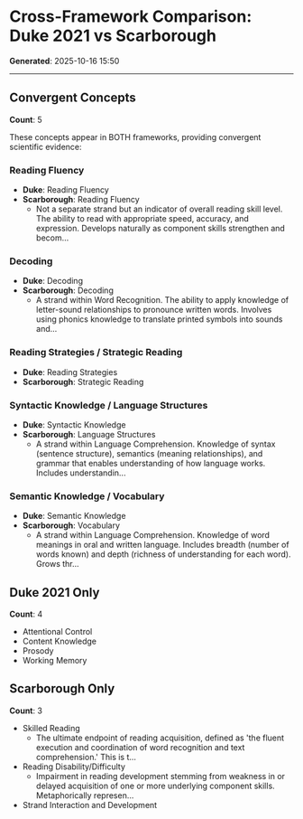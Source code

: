 # Cross-Framework Comparison: Duke 2021 vs Scarborough

**Generated**: 2025-10-16 15:50

---

## Convergent Concepts

**Count**: 5

These concepts appear in BOTH frameworks, providing convergent scientific evidence:

### Reading Fluency
- **Duke**: Reading Fluency
- **Scarborough**: Reading Fluency
  - Not a separate strand but an indicator of overall reading skill level. The ability to read with appropriate speed, accuracy, and expression. Develops naturally as component skills strengthen and becom...

### Decoding
- **Duke**: Decoding
- **Scarborough**: Decoding
  - A strand within Word Recognition. The ability to apply knowledge of letter-sound relationships to pronounce written words. Involves using phonics knowledge to translate printed symbols into sounds and...

### Reading Strategies / Strategic Reading
- **Duke**: Reading Strategies
- **Scarborough**: Strategic Reading

### Syntactic Knowledge / Language Structures
- **Duke**: Syntactic Knowledge
- **Scarborough**: Language Structures
  - A strand within Language Comprehension. Knowledge of syntax (sentence structure), semantics (meaning relationships), and grammar that enables understanding of how language works. Includes understandin...

### Semantic Knowledge / Vocabulary
- **Duke**: Semantic Knowledge
- **Scarborough**: Vocabulary
  - A strand within Language Comprehension. Knowledge of word meanings in oral and written language. Includes breadth (number of words known) and depth (richness of understanding for each word). Grows thr...


## Duke 2021 Only

**Count**: 4

- Attentional Control
- Content Knowledge
- Prosody
- Working Memory

## Scarborough Only

**Count**: 3

- Skilled Reading
  - The ultimate endpoint of reading acquisition, defined as 'the fluent execution and coordination of word recognition and text comprehension.' This is t...
- Reading Disability/Difficulty
  - Impairment in reading development stemming from weakness in or delayed acquisition of one or more underlying component skills. Metaphorically represen...
- Strand Interaction and Development